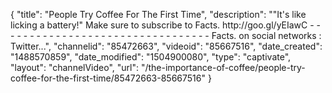 {
    "title": "People Try Coffee For The First Time",
    "description": "\"It's like licking a battery!\" Make sure to subscribe to Facts. http:\/\/goo.gl\/yEIawC - - - - - - - - - - - - - - - - - - - - - - - - - - - - - - - - - Facts. on social networks : Twitter...",
    "channelid": "85472663",
    "videoid": "85667516",
    "date_created": "1488570859",
    "date_modified": "1504900080",
    "type": "captivate",
    "layout": "channelVideo",
    "url": "\/the-importance-of-coffee\/people-try-coffee-for-the-first-time\/85472663-85667516"
}